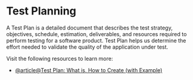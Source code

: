 # Test Planning

A Test Plan is a detailed document that describes the test strategy, objectives, schedule, estimation, deliverables, and resources required to perform testing for a software product. Test Plan helps us determine the effort needed to validate the quality of the application under test.

Visit the following resources to learn more:

- [@article@Test Plan: What is, How to Create (with Example)](https://www.guru99.com/what-everybody-ought-to-know-about-test-planing.html)

